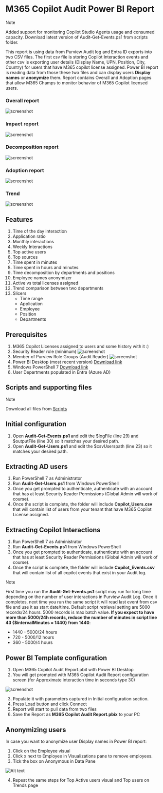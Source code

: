 # M365 Copilot Audit Power BI Report
> [!NOTE]
> Added support for monitoring Copilot Studio Agents usage and consumed capacity. Download latest version of Audit-Get-Events.ps1 from scripts folder. 

This report is using data from Purview Audit log and Entra ID exports into two CSV files. The first csv file is storing Copilot Interaction events and other csv is exporting user details (Display Name, UPN, Position, City, Country) for users that have M365 copilot license assigned. Power BI report is reading data from those these two files and can display users **Display names** or **anonymize** them. Report contains Overall and Adoption pages that allow M365 Champs to monitor behavior of M365 Copilot licensed users.
### Overall report
![screenshot](/img/Overall_v3.png)
### Impact report
![screenshot](/img/Impact_v3.png)
### Decomposition report
![screenshot](/img/Decomposition_v3.png)
### Adoption report
![screenshot](/img/Adoption_v3.png)
### Trend
![screenshot](/img/Trends_v3.png)

## Features
1. Time of the day interaction
2. Application ratio
3. Monthly interactions
4. Weekly Interactions
5. Top active users
6. Top sources
7. Time spent in minutes
8. Time spent in hours and minutes
9. Time decomposition by departments and positions
10. Employee names anonymizer
11. Active vs total licenses assigned
12. Trend comparison between two departments
13. Slicers
    - Time range
    - Application
    - Employee
    - Position
    - Departments

## Prerequisites
1.	M365 Copilot Licenses assigned to users and some history with it :)
2.  Security Reader role (minimum)
![screenshot](/img/SecurityReader.png)
3.  Member of Purview Role Groups (Audit Reader)
![screenshot](/img/PurviewAudit.png)
4.	Power BI Desktop (most recent version) [Download link](https://aka.ms/pbidesktopstore)
5.	Windows PowerShell 7 [Download link](https://learn.microsoft.com/en-us/powershell/scripting/install/installing-powershell-on-windows?view=powershell-7.4)
6.	User Departments populated in Entra (Azure AD)
## Scripts and supporting files
> [!NOTE]
> Download all files from [Scripts](https://github.com/BojanBuhac/M365-Copilot-Audit-Report/tree/main/scripts)
## Initial configuration
1.	Open **Audit-Get-Events.ps1** and edit the $logFile (line 29) and $outputFile (line 30) so it matches your desired path.
2.	Open **Audit-Get-Users.ps1** and edit the $csvUserspath (line 23) so it matches your desired path.
## Extracting AD users
1.	Run PowerShell 7 as Administrator
2.	Run **Audit-Get-Users.ps1** from Windows PowerShell
3.	Once you get prompted to authenticate, authenticate with an account that has at least Security Reader Permissions (Global Admin will work of course).
4.	Once the script is complete, the folder will include **Copilot_Users.csv** that will contain list of users from your tenant that have M365 Copilot License assigned.
## Extracting Copilot Interactions
1.	Run PowerShell 7 as Administrator
2.	Run **Audit-Get-Events.ps1** from Windows PowerShell
3.	Once you get prompted to authenticate, authenticate with an account that has at least Security Reader Permissions (Global Admin will work of course).
4.	Once the script is complete, the folder will include **Copilot_Events.csv** that will contain list of all copilot events that exist in your Audit log.
> [!NOTE]
> First time you run the **Audit-Get-Events.ps1** script may run for long time depending on the number of user interactions in Purview Audit Log. Once it completes, next time you run the same script it will read last event from csv file and use it as start date/time.
> Default script retrieval setting are 5000 records/24 hours. 5000 records is max batch value. **If you expect to have more than 5000/24h records, reduce the number of minutes in script line 43 {$intervalMinutes = 1440} from 1440**:
> - 1440 - 5000/24 hours
> - 720 - 5000/12 hours
> - 360 - 5000/4 hours
## Power BI Template configuration
1. Open M365 Copilot Audit Report.pbit with Power BI Desktop
2. You will get prompted with M365 Copilot Audit Report configuration screen (for Approximate interaction time in seconds type 30)

![screenshot](img/Paremeters_v3.png)

3. Populate it with parameters captured in Initial configuration section.
4. Press Load button and click Connect
5. Report will start to pull data from two files
6. Save the Report as **M365 Copilot Audit Report.pbix** to your PC
## Anonymizing users
In case you want to anonymize user Display names in Power BI report:
1. Click on the Employee visual
2. Click x next to Employee in Visualizations pane to remove employees.
3. Tick the box on Anonymous in Data Pane

![Alt text](/img/Picture4a.png?raw=true)

4. Repeat the same steps for Top Active users visual and Top users on Trends page
